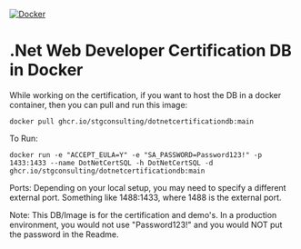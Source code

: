 [![Docker](https://github.com/STGConsulting/DotNetCertificationDB/actions/workflows/docker-publish.yml/badge.svg)](https://github.com/STGConsulting/DotNetCertificationDB/actions/workflows/docker-publish.yml)

# .Net Web Developer Certification DB in Docker

While working on the certification, if you want to host the DB in a docker container, then you can pull and run this image:

```
docker pull ghcr.io/stgconsulting/dotnetcertificationdb:main
```

To Run:
```
docker run -e "ACCEPT_EULA=Y" -e "SA_PASSWORD=Password123!" -p 1433:1433 --name DotNetCertSQL -h DotNetCertSQL -d ghcr.io/stgconsulting/dotnetcertificationdb:main
```

Ports: Depending on your local setup, you may need to specify a different external port. Something like 1488:1433, where 1488 is the external port.


Note: This DB/Image is for the certification and demo's. In a production environment, you would not use "Password123!" and you would NOT put the password in the Readme.
